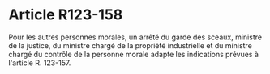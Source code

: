 # Article R123-158

Pour les autres personnes morales, un arrêté du garde des sceaux, ministre de la justice, du ministre chargé de la propriété industrielle et du ministre chargé du contrôle de la personne morale adapte les indications prévues à l'article R. 123-157.